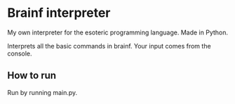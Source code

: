 # Brainf interpreter
My own interpreter for the esoteric programming language. Made in Python.

Interprets all the basic commands in brainf. Your input comes from the console.

## How to run
Run by running main.py.
